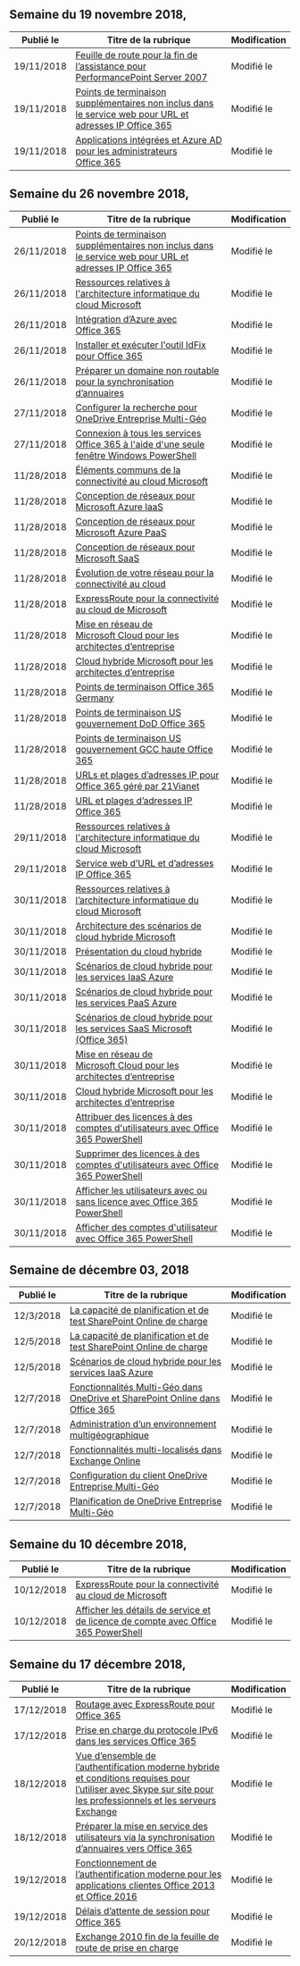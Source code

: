 <!-- This file is generated automatically each week. Changes made to this file will be overwritten.-->




## <a name="week-of-november-19-2018"></a>Semaine du 19 novembre 2018,


| Publié le |Titre de la rubrique | Modification |
|------|------------|--------|
| 19/11/2018 | [Feuille de route pour la fin de l’assistance pour PerformancePoint Server 2007](/Office365/Enterprise/pps-2007-end-of-support) | Modifié le |
| 19/11/2018 | [Points de terminaison supplémentaires non inclus dans le service web pour URL et adresses IP Office 365](/Office365/Enterprise/additional-office365-ip-addresses-and-urls) | Modifié le |
| 19/11/2018 | [Applications intégrées et Azure AD pour les administrateurs Office 365](/Office365/Enterprise/integrated-apps-and-azure-ads) | Modifié le |


## <a name="week-of-november-26-2018"></a>Semaine du 26 novembre 2018,


| Publié le |Titre de la rubrique | Modification |
|------|------------|--------|
| 26/11/2018 | [Points de terminaison supplémentaires non inclus dans le service web pour URL et adresses IP Office 365](/Office365/Enterprise/additional-office365-ip-addresses-and-urls) | Modifié le |
| 26/11/2018 | [Ressources relatives à l'architecture informatique du cloud Microsoft](/Office365/Enterprise/microsoft-cloud-it-architecture-resources) | Modifié le |
| 26/11/2018 | [Intégration d’Azure avec Office 365](/Office365/Enterprise/azure-integration) | Modifié le |
| 26/11/2018 | [Installer et exécuter l'outil IdFix pour Office 365](/Office365/Enterprise/install-and-run-idfix) | Modifié le |
| 26/11/2018 | [Préparer un domaine non routable pour la synchronisation d’annuaires](/Office365/Enterprise/prepare-a-non-routable-domain-for-directory-synchronization) | Modifié le |
| 27/11/2018 | [Configurer la recherche pour OneDrive Entreprise Multi-Géo](/Office365/Enterprise/configure-search-for-multi-geo) | Modifié le |
| 27/11/2018 | [Connexion à tous les services Office 365 à l'aide d'une seule fenêtre Windows PowerShell](/Office365/Enterprise/powershell/connect-to-all-office-365-services-in-a-single-windows-powershell-window) | Modifié le |
| 11/28/2018 | [Éléments communs de la connectivité au cloud Microsoft](/Office365/Enterprise/common-elements-of-microsoft-cloud-connectivity) | Modifié le |
| 11/28/2018 | [Conception de réseaux pour Microsoft Azure IaaS](/Office365/Enterprise/designing-networking-for-microsoft-azure-iaas) | Modifié le |
| 11/28/2018 | [Conception de réseaux pour Microsoft Azure PaaS](/Office365/Enterprise/designing-networking-for-microsoft-azure-paas) | Modifié le |
| 11/28/2018 | [Conception de réseaux pour Microsoft SaaS](/Office365/Enterprise/designing-networking-for-microsoft-saas) | Modifié le |
| 11/28/2018 | [Évolution de votre réseau pour la connectivité au cloud](/Office365/Enterprise/evolving-your-network-for-cloud-connectivity) | Modifié le |
| 11/28/2018 | [ExpressRoute pour la connectivité au cloud de Microsoft](/Office365/Enterprise/expressroute-for-microsoft-cloud-connectivity) | Modifié le |
| 11/28/2018 | [Mise en réseau de Microsoft Cloud pour les architectes d’entreprise](/Office365/Enterprise/microsoft-cloud-networking-for-enterprise-architects) | Modifié le |
| 11/28/2018 | [Cloud hybride Microsoft pour les architectes d’entreprise](/Office365/Enterprise/microsoft-hybrid-cloud-for-enterprise-architects) | Modifié le |
| 11/28/2018 | [Points de terminaison Office 365 Germany](/Office365/Enterprise/office-365-germany-endpoints) | Modifié le |
| 11/28/2018 | [Points de terminaison US gouvernement DoD Office 365](/Office365/Enterprise/office-365-u-s-government-dod-endpoints) | Modifié le |
| 11/28/2018 | [Points de terminaison US gouvernement GCC haute Office 365](/Office365/Enterprise/office-365-u-s-government-gcc-high-endpoints) | Modifié le |
| 11/28/2018 | [URLs et plages d’adresses IP pour Office 365 géré par 21Vianet](/Office365/Enterprise/urls-and-ip-address-ranges-21vianet) | Modifié le |
| 11/28/2018 | [URL et plages d’adresses IP Office 365](/Office365/Enterprise/urls-and-ip-address-ranges) | Modifié le |
| 29/11/2018 | [Ressources relatives à l'architecture informatique du cloud Microsoft](/Office365/Enterprise/microsoft-cloud-it-architecture-resources) | Modifié le |
| 29/11/2018 | [Service web d’URL et d’adresses IP Office 365](/Office365/Enterprise/office-365-ip-web-service) | Modifié le |
| 30/11/2018 | [Ressources relatives à l’architecture informatique du cloud Microsoft](/Office365/Enterprise/microsoft-cloud-it-architecture-resources) | Modifié le |
| 30/11/2018 | [Architecture des scénarios de cloud hybride Microsoft](/Office365/Enterprise/architecture-of-microsoft-hybrid-cloud-scenarios) | Modifié le |
| 30/11/2018 | [Présentation du cloud hybride](/Office365/Enterprise/hybrid-cloud-overview) | Modifié le |
| 30/11/2018 | [Scénarios de cloud hybride pour les services IaaS Azure](/Office365/Enterprise/hybrid-cloud-scenarios-for-azure-iaas) | Modifié le |
| 30/11/2018 | [Scénarios de cloud hybride pour les services PaaS Azure](/Office365/Enterprise/hybrid-cloud-scenarios-for-azure-paas) | Modifié le |
| 30/11/2018 | [Scénarios de cloud hybride pour les services SaaS Microsoft (Office 365)](/Office365/Enterprise/hybrid-cloud-scenarios-for-microsoft-saas-office-365) | Modifié le |
| 30/11/2018 | [Mise en réseau de Microsoft Cloud pour les architectes d’entreprise](/Office365/Enterprise/microsoft-cloud-networking-for-enterprise-architects) | Modifié le |
| 30/11/2018 | [Cloud hybride Microsoft pour les architectes d’entreprise](/Office365/Enterprise/microsoft-hybrid-cloud-for-enterprise-architects) | Modifié le |
| 30/11/2018 | [Attribuer des licences à des comptes d'utilisateurs avec Office 365 PowerShell](/Office365/Enterprise/powershell/assign-licenses-to-user-accounts-with-office-365-powershell) | Modifié le |
| 30/11/2018 | [Supprimer des licences à des comptes d'utilisateurs avec Office 365 PowerShell](/Office365/Enterprise/powershell/remove-licenses-from-user-accounts-with-office-365-powershell) | Modifié le |
| 30/11/2018 | [Afficher les utilisateurs avec ou sans licence avec Office 365 PowerShell](/Office365/Enterprise/powershell/view-licensed-and-unlicensed-users-with-office-365-powershell) | Modifié le |
| 30/11/2018 | [Afficher des comptes d'utilisateur avec Office 365 PowerShell](/Office365/Enterprise/powershell/view-user-accounts-with-office-365-powershell) | Modifié le |


## <a name="week-of-december-03-2018"></a>Semaine de décembre 03, 2018


| Publié le |Titre de la rubrique | Modification |
|------|------------|--------|
| 12/3/2018 | [La capacité de planification et de test SharePoint Online de charge](/Office365/Enterprise/capacity-planning-and-load-testing-sharepoint-online) | Modifié le |
| 12/5/2018 | [La capacité de planification et de test SharePoint Online de charge](/Office365/Enterprise/capacity-planning-and-load-testing-sharepoint-online) | Modifié le |
| 12/5/2018 | [Scénarios de cloud hybride pour les services IaaS Azure](/Office365/Enterprise/hybrid-cloud-scenarios-for-azure-iaas) | Modifié le |
| 12/7/2018 | [Fonctionnalités Multi-Géo dans OneDrive et SharePoint Online dans Office 365](/Office365/Enterprise/multi-geo-capabilities-in-onedrive-and-sharepoint-online-in-office-365) | Modifié le |
| 12/7/2018 | [Administration d’un environnement multigéographique](/Office365/Enterprise/administering-a-multi-geo-environment) | Modifié le |
| 12/7/2018 | [Fonctionnalités multi-localisés dans Exchange Online](/Office365/Enterprise/multi-geo-capabilities-in-exchange-online) | Modifié le |
| 12/7/2018 | [Configuration du client OneDrive Entreprise Multi-Géo](/Office365/Enterprise/multi-geo-tenant-configuration) | Modifié le |
| 12/7/2018 | [Planification de OneDrive Entreprise Multi-Géo](/Office365/Enterprise/plan-for-multi-geo) | Modifié le |


## <a name="week-of-december-10-2018"></a>Semaine du 10 décembre 2018,


| Publié le |Titre de la rubrique | Modification |
|------|------------|--------|
| 10/12/2018 | [ExpressRoute pour la connectivité au cloud de Microsoft](/Office365/Enterprise/expressroute-for-microsoft-cloud-connectivity) | Modifié le |
| 10/12/2018 | [Afficher les détails de service et de licence de compte avec Office 365 PowerShell](/Office365/Enterprise/powershell/view-account-license-and-service-details-with-office-365-powershell) | Modifié le |


## <a name="week-of-december-17-2018"></a>Semaine du 17 décembre 2018,


| Publié le |Titre de la rubrique | Modification |
|------|------------|--------|
| 17/12/2018 | [Routage avec ExpressRoute pour Office 365](/Office365/Enterprise/routing-with-expressroute) | Modifié le |
| 17/12/2018 | [Prise en charge du protocole IPv6 dans les services Office 365](/Office365/Enterprise/ipv6-support) | Modifié le |
| 18/12/2018 | [Vue d’ensemble de l’authentification moderne hybride et conditions requises pour l’utiliser avec Skype sur site pour les professionnels et les serveurs Exchange](/Office365/Enterprise/hybrid-modern-auth-overview) | Modifié le |
| 18/12/2018 | [Préparer la mise en service des utilisateurs via la synchronisation d’annuaires vers Office 365](/Office365/Enterprise/prepare-for-directory-synchronization) | Modifié le |
| 19/12/2018 | [Fonctionnement de l’authentification moderne pour les applications clientes Office 2013 et Office 2016](/Office365/Enterprise/modern-auth-for-office-2013-and-2016) | Modifié le |
| 19/12/2018 | [Délais d’attente de session pour Office 365](/Office365/Enterprise/session-timeouts) | Modifié le |
| 20/12/2018 | [Exchange 2010 fin de la feuille de route de prise en charge](/Office365/Enterprise/exchange-2010-end-of-support) | Modifié le |

